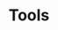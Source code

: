 ---
inv_num: 2014-034
add_credit:
url: 2014-034-tools
title: Tools
year: '2014'
display_year: '2014'
medium: Foam pool noodles, bluetooth earpieces
dims: 140 cm x variable width x variable depth
pitch:
ps:
live_url:
youtube:
related_code:
subheading:
download:
commission:
related:
layout: things-i-made
---